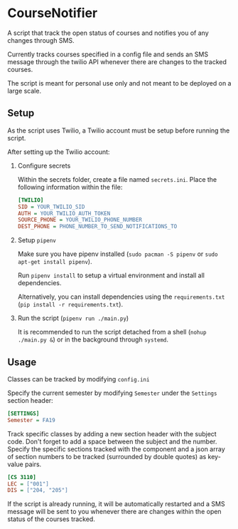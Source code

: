 # CourseNotifier

A script that track the open status of courses and notifies you of any changes through SMS.

Currently tracks courses specified in a config file and sends an SMS message
through the twilio API whenever there are changes to the tracked courses.

The script is meant for personal use only and not meant to be deployed on a large scale.

## Setup
As the script uses Twilio, a Twilio account must be setup before running the script.

After setting up the Twilio account:

1. Configure secrets

   Within the secrets folder, create a file named `secrets.ini`. Place the following
   information within the file:

   ```ini
   [TWILIO]
   SID = YOUR_TWILIO_SID
   AUTH = YOUR_TWILIO_AUTH_TOKEN
   SOURCE_PHONE = YOUR_TWILIO_PHONE_NUMBER
   DEST_PHONE = PHONE_NUMBER_TO_SEND_NOTIFICATIONS_TO
   ```

2. Setup `pipenv`

   Make sure you have pipenv installed (`sudo pacman -S pipenv` or `sudo apt-get install pipenv`).

   Run `pipenv install` to setup a virtual environment and install all dependencies.

   Alternatively, you can install dependencies using the `requirements.txt` (`pip install -r requirements.txt`).

3. Run the script (`pipenv run ./main.py`)

   It is recommended to run the script detached from a shell (`nohup ./main.py &`) or in the background through `systemd`.

## Usage
Classes can be tracked by modifying `config.ini`

Specify the current semester by modifying `Semester` under the `Settings` section header:
```ini
[SETTINGS]
Semester = FA19
```

Track specific classes by adding a new section header with the subject code.
Don't forget to add a space between the subject and the number.
Specify the specific sections tracked with the component and a json array of
section numbers to be tracked (surrounded by double quotes) as key-value pairs.

```ini
[CS 3110]
LEC = ["001"]
DIS = ["204, "205"]
```

If the script is already running, it will be automatically restarted and a
SMS message will be sent to you whenever there are changes within the open
status of the courses tracked.
